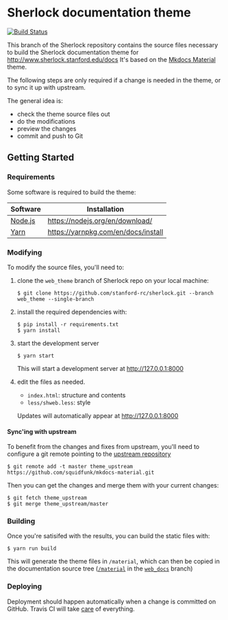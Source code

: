 # Sherlock documentation theme
[![Build Status](https://travis-ci.com/stanford-rc/sherlock.svg?token=uginarQXUTdAZXLFvqnS&branch=web_theme)](https://travis-ci.com/stanford-rc/sherlock)

This branch of the Sherlock repository contains the source files necessary to build the Sherlock documentation theme for http://www.sherlock.stanford.edu/docs
It's based on the [Mkdocs Material](http://squidfunk.github.io/mkdocs-material/) theme.

The following steps are only required if a change is needed in the theme, or to sync it up with upstream. 

The general idea is:
  * check the theme source files out
  * do the modifications
  * preview the changes
  * commit and push to Git

## Getting Started

### Requirements
Some software is required to build the theme:

| Software | Installation |
| --- | --- | 
| [Node.js](https://nodejs.org/en/) | https://nodejs.org/en/download/ |
| [Yarn](http://squidfunk.github.io/mkdocs-material/) | https://yarnpkg.com/en/docs/install |

### Modifying

To modify the source files, you'll need to:

1. clone the `web_theme` branch of Sherlock repo on your local machine:
   ```
   $ git clone https://github.com/stanford-rc/sherlock.git --branch web_theme --single-branch
   ```
2. install the required dependencies with:
   ```
   $ pip install -r requirements.txt
   $ yarn install
   ```

3. start the development server
   ```
   $ yarn start
   ```
   This will start a development server at http://127.0.0.1:8000
 
4. edit the files as needed. 
   * `index.html`: structure and contents
   * `less/shweb.less`: style
 
    Updates will automatically appear at http://127.0.0.1:8000

#### Sync'ing with upstream

To benefit from the changes and fixes from upstream, you'll need to configure a git remote pointing to the [upstream repository](https://github.com/squidfunk/mkdocs-material)
```
$ git remote add -t master theme_upstream https://github.com/squidfunk/mkdocs-material.git
```

Then you can get the changes and merge them with your current changes:
```
$ git fetch theme_upstream
$ git merge theme_upstream/master
```
    
  
### Building

Once you're satisifed with the results, you can build the static files with: 
```
$ yarn run build
```
This will generate the theme files in `/material`, which can then be copied in the documentation source tree ([`/material`](https://github.com/stanford-rc/sherlock/tree/web_docs/material) in the [`web_docs`](https://github.com/stanford-rc/sherlock/tree/web_docs) branch)


### Deploying

Deployment should happen automatically when a change is committed on GitHub. Travis CI will take [care](https://github.com/stanford-rc/sherlock/blob/web_theme/.travis.yml) of everything.
